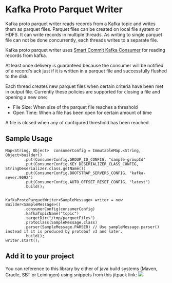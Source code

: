 # Kafka Proto Parquet Writer
Kafka proto parquet writer reads records from a Kafka topic and writes them as parquet files. Parquet files can be created on local file system or HDFS. It can write records in multiple threads. As writing to single parquet file can not be done concurrently, each threads writes to a separate file. 

Kafka proto parquet writer uses [Smart Commit Kafka Consumer](https://github.com/sahabpardaz/smart-commit-kafka-consumer) for reading records from kafka.

At least once delivery is guaranteed because the consumer will be notified of a record's ack just if it is written in a parquet file and successfully flushed to the disk.

Each thread creates new parquet files when certain criteria have been met in output file. Currently these policies are supported for closing a file and opening a new one:

* File Size: When size of the parquet file reaches a threshold
* Open Time: When a file has been open for certain amount of time

A file is closed when any of configured threshold has been reached.
## Sample Usage

```
Map<String, Object>  consumerConfig = ImmutableMap.<String, Object>builder()
        .put(ConsumerConfig.GROUP_ID_CONFIG, "sample-groupId"
        .put(ConsumerConfig.KEY_DESERIALIZER_CLASS_CONFIG, StringDeserializer.class.getName())
        .put(ConsumerConfig.BOOTSTRAP_SERVERS_CONFIG, "kafka-sever:9092")
        .put(ConsumerConfig.AUTO_OFFSET_RESET_CONFIG, "latest")
        .build();


KafkaProtoParquetWriter<SampleMessage> writer = new Builder<SampleMessage>()
        .consumerConfig(consumerConfig)
        .kafkaTopicName("topic")
        .targetDir("/tmp/parquetFiles")
        .protoClass(SampleMessage.class)
        .parser(SampleMessage.PARSER) // Use sampleMessage.parser() instead if it is produced by protobuf v3 and later.
        .build();
writer.start();
```

## Add it to your project
You can reference to this library by either of java build systems (Maven, Gradle, SBT or Leiningen) using snippets from this jitpack link:
[![](https://jitpack.io/v/sahabpardaz/kafka-parquet-writer.svg)](https://jitpack.io/#sahabpardaz/kafka-parquet-writer)